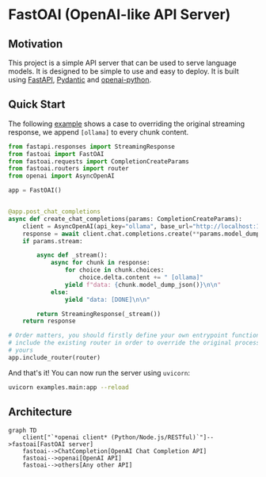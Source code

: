 # FastOAI (OpenAI-like API Server)

## Motivation

This project is a simple API server that can be used to serve language models.
It is designed to be simple to use and easy to deploy. It is built using
[FastAPI](https://fastapi.tiangolo.com/), [Pydantic](https://docs.pydantic.dev/)
and [openai-python](https://github.com/openai/openai-python).

## Quick Start

The following [example](./examples/main.py) shows a case to overriding the
original streaming response, we append `[ollama]` to every chunk content.


```python
from fastapi.responses import StreamingResponse
from fastoai import FastOAI
from fastoai.requests import CompletionCreateParams
from fastoai.routers import router
from openai import AsyncOpenAI

app = FastOAI()


@app.post_chat_completions
async def create_chat_completions(params: CompletionCreateParams):
    client = AsyncOpenAI(api_key="ollama", base_url="http://localhost:11434/v1")
    response = await client.chat.completions.create(**params.model_dump())
    if params.stream:

        async def _stream():
            async for chunk in response:
                for choice in chunk.choices:
                    choice.delta.content += " [ollama]"
                yield f"data: {chunk.model_dump_json()}\n\n"
            else:
                yield "data: [DONE]\n\n"

        return StreamingResponse(_stream())
    return response

# Order matters, you should firstly define your own entrypoint functions, then
# include the existing router in order to override the original process with
# yours
app.include_router(router)
```

And that's it! You can now run the server using `uvicorn`:

```bash
uvicorn examples.main:app --reload
```

## Architecture

```mermaid
graph TD
    client["`*openai client* (Python/Node.js/RESTful)`"]-->fastoai[FastOAI server]
    fastoai-->ChatCompletion[OpenAI Chat Completion API]
    fastoai-->openai[OpenAI API]
    fastoai-->others[Any other API]
```
